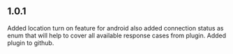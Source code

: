 ## 1.0.1

Added location turn on feature for android also added connection status as enum that will help to cover all 
available response cases from plugin.
Added plugin to github.
